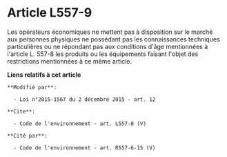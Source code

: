 # Article L557-9

Les opérateurs économiques ne mettent pas à disposition sur le marché aux personnes physiques ne possédant pas les
connaissances techniques particulières ou ne répondant pas aux conditions d'âge mentionnées à l'article L. 557-8 les produits
ou les équipements faisant l'objet des restrictions mentionnées à ce même article.

**Liens relatifs à cet article**

	**Modifié par**:

	  - Loi n°2015-1567 du 2 décembre 2015 - art. 12

	**Cite**:

	  - Code de l'environnement - art. L557-8 (V)

	**Cité par**:

	  - Code de l'environnement - art. R557-6-15 (V)
